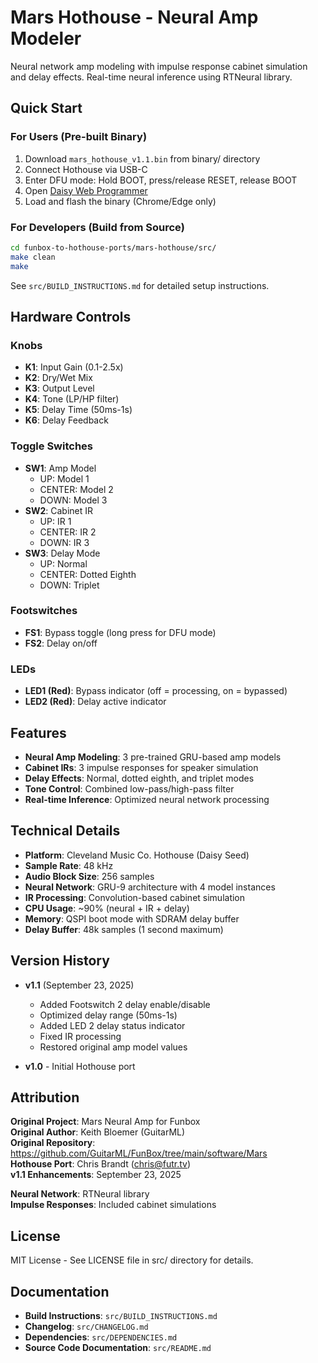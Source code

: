 # Mars Hothouse - Neural Amp Modeler

Neural network amp modeling with impulse response cabinet simulation and delay effects. Real-time neural inference using RTNeural library.

## Quick Start

### For Users (Pre-built Binary)
1. Download `mars_hothouse_v1.1.bin` from binary/ directory
2. Connect Hothouse via USB-C
3. Enter DFU mode: Hold BOOT, press/release RESET, release BOOT
4. Open [Daisy Web Programmer](https://electro-smith.github.io/Programmer/)
5. Load and flash the binary (Chrome/Edge only)

### For Developers (Build from Source)
```bash
cd funbox-to-hothouse-ports/mars-hothouse/src/
make clean
make
```

See `src/BUILD_INSTRUCTIONS.md` for detailed setup instructions.

## Hardware Controls

### Knobs
- **K1**: Input Gain (0.1-2.5x)
- **K2**: Dry/Wet Mix
- **K3**: Output Level
- **K4**: Tone (LP/HP filter)
- **K5**: Delay Time (50ms-1s)
- **K6**: Delay Feedback

### Toggle Switches
- **SW1**: Amp Model
  - UP: Model 1
  - CENTER: Model 2
  - DOWN: Model 3
- **SW2**: Cabinet IR
  - UP: IR 1
  - CENTER: IR 2
  - DOWN: IR 3
- **SW3**: Delay Mode
  - UP: Normal
  - CENTER: Dotted Eighth
  - DOWN: Triplet

### Footswitches
- **FS1**: Bypass toggle (long press for DFU mode)
- **FS2**: Delay on/off

### LEDs
- **LED1 (Red)**: Bypass indicator (off = processing, on = bypassed)
- **LED2 (Red)**: Delay active indicator

## Features
- **Neural Amp Modeling**: 3 pre-trained GRU-based amp models
- **Cabinet IRs**: 3 impulse responses for speaker simulation
- **Delay Effects**: Normal, dotted eighth, and triplet modes
- **Tone Control**: Combined low-pass/high-pass filter
- **Real-time Inference**: Optimized neural network processing

## Technical Details
- **Platform**: Cleveland Music Co. Hothouse (Daisy Seed)
- **Sample Rate**: 48 kHz
- **Audio Block Size**: 256 samples
- **Neural Network**: GRU-9 architecture with 4 model instances
- **IR Processing**: Convolution-based cabinet simulation
- **CPU Usage**: ~90% (neural + IR + delay)
- **Memory**: QSPI boot mode with SDRAM delay buffer
- **Delay Buffer**: 48k samples (1 second maximum)

## Version History
- **v1.1** (September 23, 2025)
  - Added Footswitch 2 delay enable/disable
  - Optimized delay range (50ms-1s)
  - Added LED 2 delay status indicator
  - Fixed IR processing
  - Restored original amp model values

- **v1.0** - Initial Hothouse port

## Attribution
**Original Project**: Mars Neural Amp for Funbox  
**Original Author**: Keith Bloemer (GuitarML)  
**Original Repository**: https://github.com/GuitarML/FunBox/tree/main/software/Mars  
**Hothouse Port**: Chris Brandt (chris@futr.tv)  
**v1.1 Enhancements**: September 23, 2025

**Neural Network**: RTNeural library  
**Impulse Responses**: Included cabinet simulations

## License
MIT License - See LICENSE file in src/ directory for details.

## Documentation
- **Build Instructions**: `src/BUILD_INSTRUCTIONS.md`
- **Changelog**: `src/CHANGELOG.md`
- **Dependencies**: `src/DEPENDENCIES.md`
- **Source Code Documentation**: `src/README.md`
